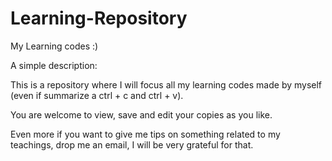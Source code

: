 Learning-Repository
===================

My Learning codes :)

A simple description:

This is a repository where I will focus all my learning codes made by myself (even if summarize a ctrl + c and ctrl + v).

You are welcome to view, save and edit your copies as you like.

Even more if you want to give me tips on something related to my teachings, drop me an email, I will be very grateful for that.
